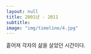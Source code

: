 ```yaml
---
layout: null
title: 2001년 - 2011
subtitle:
image: "img/timeline/4.jpg"
---
```

흩어져 각자의 삶을 살았던 시간이다.
